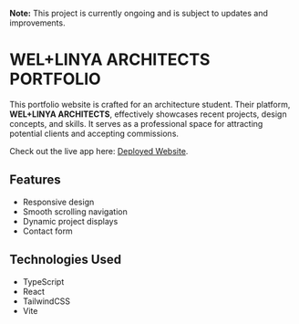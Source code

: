 **Note:** This project is currently ongoing and is subject to updates and improvements.

# WEL+LINYA ARCHITECTS PORTFOLIO


This portfolio website is crafted for an architecture student. Their platform, **WEL+LINYA ARCHITECTS**, effectively showcases recent projects, design concepts, and skills. It serves as a professional space for attracting potential clients and accepting commissions.

Check out the live app here: [Deployed Website](https://wel-linya-portfolio.vercel.app).

## Features

- Responsive design
- Smooth scrolling navigation
- Dynamic project displays
- Contact form

## Technologies Used

- TypeScript
- React
- TailwindCSS
- Vite
